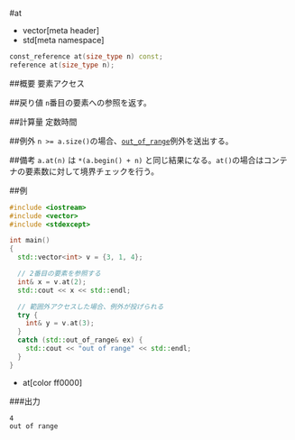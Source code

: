 #at
* vector[meta header]
* std[meta namespace]

```cpp
const_reference at(size_type n) const;
reference at(size_type n);
```

##概要
要素アクセス


##戻り値
`n`番目の要素への参照を返す。


##計算量
定数時間


##例外
`n >= a.size()`の場合、[`out_of_range`](/reference/stdexcept.md)例外を送出する。


##備考
`a.at(n)` は `*(a.begin() + n)` と同じ結果になる。`at()`の場合はコンテナの要素数に対して境界チェックを行う。


##例
```cpp
#include <iostream>
#include <vector>
#include <stdexcept>

int main()
{
  std::vector<int> v = {3, 1, 4};

  // 2番目の要素を参照する
  int& x = v.at(2);
  std::cout << x << std::endl;

  // 範囲外アクセスした場合、例外が投げられる
  try {
    int& y = v.at(3);
  }
  catch (std::out_of_range& ex) {
    std::cout << "out of range" << std::endl;
  }
}
```
* at[color ff0000]

###出力
```
4
out of range

```


